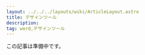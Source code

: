 ```yaml
---
layout: ../../../layouts/wiki/ArticleLayout.astro
title: デザインツール
description:
tag: word,デザインツール
---
```


この記事は準備中です。